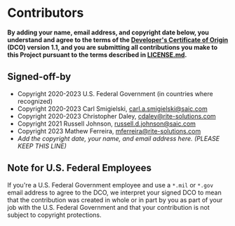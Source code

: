 # Contributors

**By adding your name, email address, and copyright date below, you understand and agree to the terms of the [Developer's Certificate of Origin](https://developercertificate.org/) (DCO) version 1.1, and you are submitting all contributions you make to this Project pursuant to the terms described in [LICENSE.md](LICENSE.md).**

## Signed-off-by

- Copyright 2020-2023 U.S. Federal Government (in countries where recognized)
- Copyright 2020-2023 Carl Smigielski, carl.a.smigielski@saic.com
- Copyright 2020-2023 Christopher Daley, cdaley@rite-solutions.com
- Copyright 2021 Russell Johnson, russell.d.johnson@saic.com
- Copyright 2023 Mathew Ferreira, mferreira@rite-solutions.com
- _Add the copyright date, your name, and email address here. (PLEASE KEEP THIS LINE)_

## Note for U.S. Federal Employees

If you're a U.S. Federal Government employee and use a `*.mil` or `*.gov` email address to agree to the DCO, we interpret your signed DCO to mean that the contribution was created in whole or in part by you as part of your job with the U.S. Federal Government and that your contribution is not subject to copyright protections.
